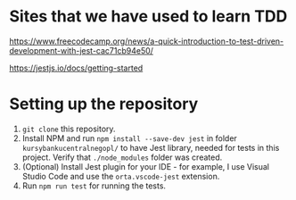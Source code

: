 # Sites that we have used to learn TDD

https://www.freecodecamp.org/news/a-quick-introduction-to-test-driven-development-with-jest-cac71cb94e50/

https://jestjs.io/docs/getting-started

# Setting up the repository

1. `git clone` this repository.
2. Install NPM and run `npm install --save-dev jest` in folder `kursybankucentralnegopl/` to have Jest library, needed for tests in this project. Verify that `./node_modules` folder was created.
3. (Optional) Install Jest plugin for your IDE - for example, I use Visual Studio Code and use the `orta.vscode-jest` extension.
4. Run `npm run test` for running the tests.
